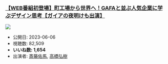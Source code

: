 ### [【WEB番組初登場】町工場から世界へ！GAFAと並ぶ人気企業に学ぶデザイン思考【ガイアの夜明けも出演】](https://www.youtube.com/watch?v=Hzcx6JhXb3M)
[![](https://img.youtube.com/vi/Hzcx6JhXb3M/sddefault.jpg)](https://www.youtube.com/watch?v=Hzcx6JhXb3M)
-   公開日: 2023-06-06
-   視聴数: 82,509
-   **いいね数: 1,654**
-   出演者: [斎藤佑馬](/rehacq_fan/people/斎藤佑馬 "wikilink"), [高橋弘樹](/rehacq_fan/people/高橋弘樹 "wikilink")
